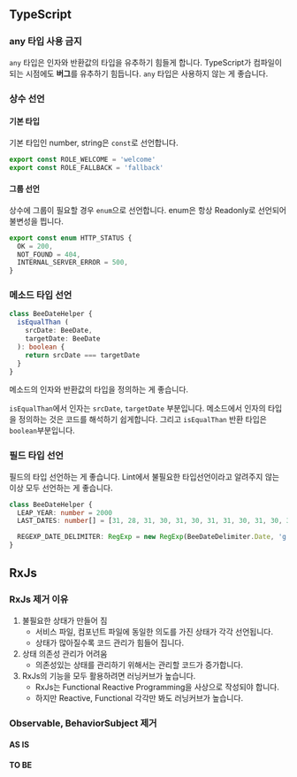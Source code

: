 ## TypeScript
### any 타입 사용 금지
`any` 타입은 인자와 반환값의 타입을 유추하기 힘들게 합니다. TypeScript가 컴파일이 되는 시점에도 **버그**를 유추하기 힘듭니다. `any` 타입은 사용하지 않는 게 좋습니다.

### 상수 선언
#### 기본 타입
기본 타입인 number, string은 `const`로 선언합니다.
```ts
export const ROLE_WELCOME = 'welcome'
export const ROLE_FALLBACK = 'fallback'
```

#### 그룹 선언
상수에 그룹이 필요할 경우 `enum`으로 선언합니다. enum은 항상 Readonly로 선언되어 불변성을 띕니다.
```ts
export const enum HTTP_STATUS {
  OK = 200,
  NOT_FOUND = 404,
  INTERNAL_SERVER_ERROR = 500,
}
```

### 메소드 타입 선언
```ts
class BeeDateHelper {
  isEqualThan (
    srcDate: BeeDate, 
    targetDate: BeeDate
  ): boolean {
    return srcDate === targetDate
  }
}
```
메소드의 인자와 반환값의 타입을 정의하는 게 좋습니다.

`isEqualThan`에서 인자는 `srcDate`, `targetDate` 부분입니다. 메소드에서 인자의 타입을 정의하는 것은 코드를 해석하기 쉽게합니다. 그리고 `isEqualThan` 반환 타입은 `boolean`부분입니다.

### 필드 타입 선언
필드의 타입 선언하는 게 좋습니다. Lint에서 불필요한 타입선언이라고 알려주지 않는 이상 모두 선언하는 게 좋습니다.
```ts
class BeeDateHelper {
  LEAP_YEAR: number = 2000
  LAST_DATES: number[] = [31, 28, 31, 30, 31, 30, 31, 31, 30, 31, 30, 31]

  REGEXP_DATE_DELIMITER: RegExp = new RegExp(BeeDateDelimiter.Date, 'g')
}
```

## RxJs
### RxJs 제거 이유
1. 불필요한 상태가 만들어 짐
   - 서비스 파일, 컴포넌트 파일에 동일한 의도를 가진 상태가 각각 선언됩니다.
   - 상태가 많아질수록 코드 관리가 힘들어 집니다.
2. 상태 의존성 관리가 어려움
   - 의존성있는 상태를 관리하기 위해서는 관리할 코드가 증가합니다.
3. RxJs의 기능을 모두 활용하려면 러닝커브가 높습니다.
   - RxJs는 Functional Reactive Programming을 사상으로 작성되야 합니다.
   - 하지만 Reactive, Functional 각각만 봐도 러닝커브가 높습니다.

### Observable, BehaviorSubject 제거
#### AS IS

#### TO BE